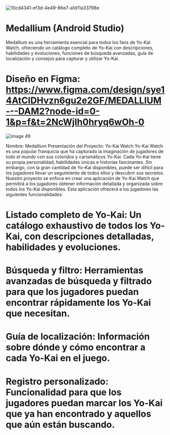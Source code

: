 ![10cd4341-ef3d-4e49-86e7-a1d11a33798e](https://github.com/user-attachments/assets/a0a431d7-ca0e-491c-9c45-b9c4a3d2f4e2)

# Medallium (Android Studio)

Medallium es una herramienta esencial para todos los fans de Yo-Kai Watch, ofreciendo un catálogo completo de Yo-Kai con descripciones, habilidades y 
evoluciones, funciones de búsqueda avanzadas, guía de localización y consejos para capturar y utilizar Yo-Kai.

# Diseño en Figma: https://www.figma.com/design/sye14AtClDHvzn6gu2e2GF/MEDALLIUM---DAM2?node-id=0-1&p=f&t=2NcWjIh0hryq6wOh-0
![image 49](https://github.com/user-attachments/assets/4806cb95-d8cd-4732-ad12-08a0a0f5124f)


Nombre: Medallium Presentación del Proyecto: Yo-Kai Watch Yo-Kai Watch es una popular franquicia que ha capturado la imaginación de jugadores de todo el 
mundo con sus coloridos y carismáticos Yo-Kai. Cada Yo-Kai tiene su propia personalidad, habilidades únicas e historias fascinantes. 
Sin embargo, con la gran cantidad de Yo-Kai 
disponibles, puede ser difícil para los jugadores llevar un seguimiento de todos ellos y descubrir sus secretos. Nuestro proyecto se enfoca en crear una aplicación de Yo-Kai Watch 
que permitirá a los jugadores obtener información detallada y organizada sobre todos los Yo-Kai disponibles. Esta aplicación ofrecerá a los jugadores las siguientes funcionalidades:
# Listado completo de Yo-Kai: Un catálogo exhaustivo de todos los Yo-Kai, con descripciones detalladas, habilidades y evoluciones.
# Búsqueda y filtro: Herramientas avanzadas de búsqueda y filtrado para que los jugadores puedan encontrar rápidamente los Yo-Kai que necesitan.
# Guía de localización: Información sobre dónde y cómo encontrar a cada Yo-Kai en el juego.
# Registro personalizado: Funcionalidad para que los jugadores puedan marcar los Yo-Kai que ya han encontrado y aquellos que aún están buscando.
